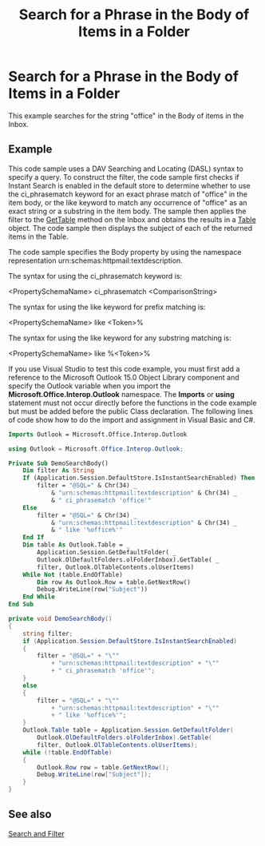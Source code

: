﻿---
title: 'Search for a Phrase in the Body of Items in a Folder'
TOCTitle: 'Search for a Phrase in the Body of Items in a Folder'
ms:assetid: 2c9f3b5f-ed91-4a07-b247-8f89f00cbc68
ms:mtpsurl: https://msdn.microsoft.com/en-us/library/Bb644806(v=office.15)
ms:contentKeyID: 55119924
ms.date: 07/24/2014
mtps_version: v=office.15



---

# Search for a Phrase in the Body of Items in a Folder

This example searches for the string "office" in the Body of items in the Inbox.

## Example

This code sample uses a DAV Searching and Locating (DASL) syntax to specify a query. To construct the filter, the code sample first checks if Instant Search is enabled in the default store to determine whether to use the ci\_phrasematch keyword for an exact phrase match of "office" in the item body, or the like keyword to match any occurrence of "office" as an exact string or a substring in the item body. The sample then applies the filter to the [GetTable](https://msdn.microsoft.com/en-us/library/bb612592\(v=office.15\)) method on the Inbox and obtains the results in a [Table](https://msdn.microsoft.com/en-us/library/bb652856\(v=office.15\)) object. The code sample then displays the subject of each of the returned items in the Table.

The code sample specifies the Body property by using the namespace representation urn:schemas:httpmail:textdescription.

The syntax for using the ci\_phrasematch keyword is:

\<PropertySchemaName\> ci\_phrasematch \<ComparisonString\>

The syntax for using the like keyword for prefix matching is:

\<PropertySchemaName\> like \<Token\>%

The syntax for using the like keyword for any substring matching is:

\<PropertySchemaName\> like %\<Token\>%

If you use Visual Studio to test this code example, you must first add a reference to the Microsoft Outlook 15.0 Object Library component and specify the Outlook variable when you import the **Microsoft.Office.Interop.Outlook** namespace. The **Imports** or **using** statement must not occur directly before the functions in the code example but must be added before the public Class declaration. The following lines of code show how to do the import and assignment in Visual Basic and C\#.

```vb
Imports Outlook = Microsoft.Office.Interop.Outlook
```

```csharp
using Outlook = Microsoft.Office.Interop.Outlook;
```

```vb
Private Sub DemoSearchBody()
    Dim filter As String
    If (Application.Session.DefaultStore.IsInstantSearchEnabled) Then
        filter = "@SQL=" & Chr(34) _
            & "urn:schemas:httpmail:textdescription" & Chr(34) _
            & " ci_phrasematch 'office'"
    Else
        filter = "@SQL=" & Chr(34) _
            & "urn:schemas:httpmail:textdescription" & Chr(34) _
            & " like '%office%'"
    End If
    Dim table As Outlook.Table = _
        Application.Session.GetDefaultFolder( _
        Outlook.OlDefaultFolders.olFolderInbox).GetTable( _
        filter, Outlook.OlTableContents.olUserItems)
    While Not (table.EndOfTable)
        Dim row As Outlook.Row = table.GetNextRow()
        Debug.WriteLine(row("Subject"))
    End While
End Sub
```

```csharp
private void DemoSearchBody()
{
    string filter;
    if (Application.Session.DefaultStore.IsInstantSearchEnabled)
    {
        filter = "@SQL=" + "\""
            + "urn:schemas:httpmail:textdescription" + "\""
            + " ci_phrasematch 'office'";
    }
    else
    {
        filter = "@SQL=" + "\""
            + "urn:schemas:httpmail:textdescription" + "\""
            + " like '%office%'";
    }
    Outlook.Table table = Application.Session.GetDefaultFolder(
        Outlook.OlDefaultFolders.olFolderInbox).GetTable(
        filter, Outlook.OlTableContents.olUserItems);
    while (!table.EndOfTable)
    {
        Outlook.Row row = table.GetNextRow();
        Debug.WriteLine(row["Subject"]);
    }
}
```

## See also



[Search and Filter](search-and-filter.md)

